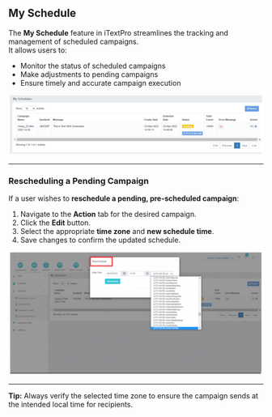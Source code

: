 ## My Schedule

The **My Schedule** feature in iTextPro streamlines the tracking and management of scheduled campaigns.  
It allows users to:
- Monitor the status of scheduled campaigns
- Make adjustments to pending campaigns
- Ensure timely and accurate campaign execution

![My Schedule](images/schedule1.png)

---

### Rescheduling a Pending Campaign
If a user wishes to **reschedule a pending, pre-scheduled campaign**:
1. Navigate to the **Action** tab for the desired campaign.
2. Click the **Edit** button.
3. Select the appropriate **time zone** and **new schedule time**.
4. Save changes to confirm the updated schedule.

![Reschedule Campaign](images/schedule2.png)

---

**Tip:** Always verify the selected time zone to ensure the campaign sends at the intended local time for recipients.
